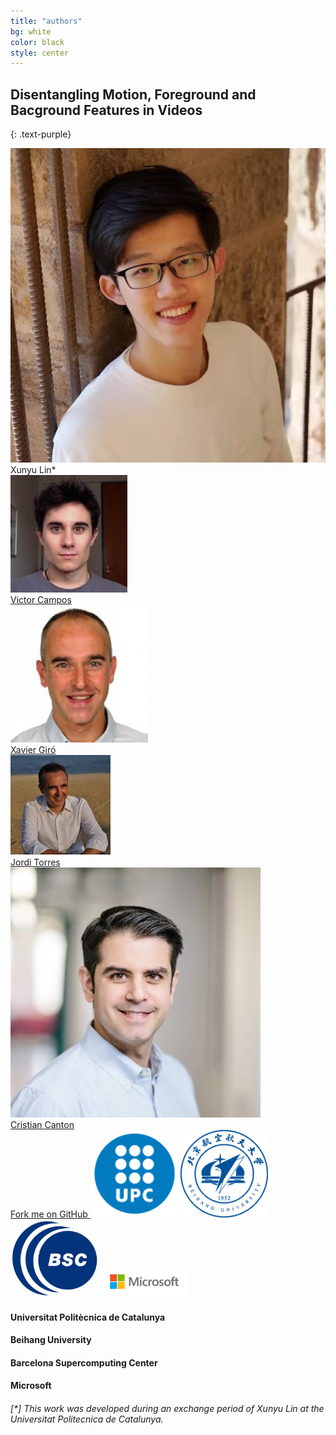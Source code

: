 ```yaml
---
title: "authors"
bg: white
color: black
style: center
---
```


## Disentangling Motion, Foreground and Bacground Features in Videos
{: .text-purple}

<div class="author">
    <div class="authorphoto"><img src="./assets/xunyu.jpg"></div>
    <div>Xunyu Lin*</div>
</div>
<div class="author">
    <a href="https://imatge.upc.edu/web/people/victor-campos" target="_blank">
      <div class="authorphoto"><img src="./assets/victor.jpg"></div>
      <div>Victor Campos</div>
    </a>
</div>
<div class="author">
    <a href="https://imatge.upc.edu/web/people/xavier-giro" target="_blank">
      <div class="authorphoto"><img src="./assets/xavi.jpg"></div>
      <div>Xavier Giró</div>
    </a>
</div>
<div class="author">
    <a href="https://www.bsc.es/torres-vinals-jordi" target="_blank">
      <div class="authorphoto"><img src="./assets/jordi.jpg"></div>
      <div>Jordi Torres</div>
    </a>
</div>
<div class="author">
    <a href="https://www.linkedin.com/in/cristiancanton/" target="_blank">
      <div class="authorphoto"><img src="./assets/cristian.jpg"></div>
      <div>Cristian Canton</div>
    </a>
</div>

<span id="forkongithub">
  <a href="https://github.com/imatge-upc/unsupervised-2017-cvprw" class="bg-blue">
    Fork me on GitHub
  </a>
</span>

<img src="./assets/upc.png" alt="upc-logo" style="width: 140px;"/>
<img src="./assets/buaa.gif" alt="buaa-logo" style="width: 140px;"/>
<img src="./assets/bsc.png" alt="bsc-logo" style="width: 140px;"/>
<img src="./assets/microsoft.jpg" alt="microsoft-logo" style="width: 140px;"/>

#### Universitat Politècnica de Catalunya
#### Beihang University
#### Barcelona Supercomputing Center
#### Microsoft

###### _[*] This work was developed during an exchange period of Xunyu Lin at the Universitat Politecnica de Catalunya._


